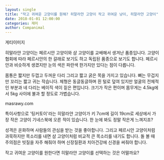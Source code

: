 ```yaml
---
layout: single
title: "작고 귀여운 고양이를 원해? 히말라얀 고양이 작고 귀여운 냥이, 히말라얀 고양이"
date: 2018-01-01 12:00:00
categories: 재미
author: Companimal
---
```


게티이미지

히말라얀 고양이는 페르시안 고양이와 샴 고양이를 교배해서 생겨난 품종입니다. 고양이 협회에 따라 페르시안의 한 갈래로 보기도 하고 독립된 품종으로 보기도 합니다. 페르시안과 비슷하게 생겼지만 눈의 색은 파란색 한가지만 있다는 점이 다릅니다.

몸통은 짧지만 두껍고 두꺼운 다리 그리고 짧고 굵은 목을 가지고 있습니다. 뼈는 무겁지만 꼬리는 짧고 귀는 작습니다. 체형은 동글동글하며 흰 털로 덮여 있지만 얼굴의 전체적인 부분과 네 다리는 베이직 색이 짙은 편입니다. 크기가 작은 편이며 몸무게는 4.5kg에서 5kg 사이에 불과 할 정도로 가볍습니다.

masrawy.com

특이사항으로 '팅커토이'라는 히말라얀 고양이가 키 7cm에 길이 19cm로 세상에서 가장 작은 고양이 기네스북에 오른 적이 있습니다. 한 눈에 봐도 정말 작은게 느껴지죠?

성격은 온화하며 사람들의 관심을 받는 것을 좋아합니다. 그리고 페르시안 고양이처럼 과묵하지만 목소리를 내면 샴 고양이처럼 비교적 큰 목소리를 내기도 합니다. 돌 볼 때 주의점은 빗질을 자주 해줘야 하며 신장질환과 치아건강에 신경을 써줘야 합니다.

작고 귀여운 고양이를 원한다면 히말라얀 고양이를 선택하는 것은 어떨까요?

